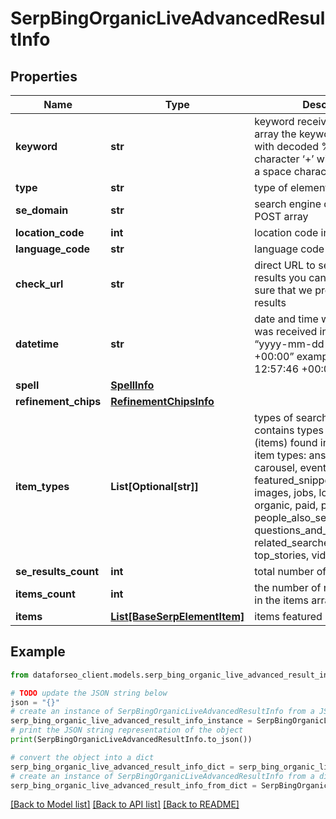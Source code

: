 # SerpBingOrganicLiveAdvancedResultInfo


## Properties

Name | Type | Description | Notes
------------ | ------------- | ------------- | -------------
**keyword** | **str** | keyword received in a POST array the keyword is returned with decoded %## (plus character ‘+’ will be decoded to a space character) | [optional] 
**type** | **str** | type of element | [optional] 
**se_domain** | **str** | search engine domain in a POST array | [optional] 
**location_code** | **int** | location code in a POST array | [optional] 
**language_code** | **str** | language code in a POST array | [optional] 
**check_url** | **str** | direct URL to search engine results you can use it to make sure that we provided accurate results | [optional] 
**datetime** | **str** | date and time when the result was received in the UTC format: “yyyy-mm-dd hh-mm-ss +00:00” example: 2019-11-15 12:57:46 +00:00 | [optional] 
**spell** | [**SpellInfo**](SpellInfo.md) |  | [optional] 
**refinement_chips** | [**RefinementChipsInfo**](RefinementChipsInfo.md) |  | [optional] 
**item_types** | **List[Optional[str]]** | types of search results in SERP contains types of search results (items) found in SERP. possible item types: answer_box, carousel, events, featured_snippet, hotels_pack, images, jobs, local_pack, map, organic, paid, people_also_ask, people_also_search, questions_and_answers,recipes, related_searches, shopping, top_stories, video | [optional] 
**se_results_count** | **int** | total number of results in SERP | [optional] 
**items_count** | **int** | the number of results returned in the items array | [optional] 
**items** | [**List[BaseSerpElementItem]**](BaseSerpElementItem.md) | items featured in the faq_box | [optional] 

## Example

```python
from dataforseo_client.models.serp_bing_organic_live_advanced_result_info import SerpBingOrganicLiveAdvancedResultInfo

# TODO update the JSON string below
json = "{}"
# create an instance of SerpBingOrganicLiveAdvancedResultInfo from a JSON string
serp_bing_organic_live_advanced_result_info_instance = SerpBingOrganicLiveAdvancedResultInfo.from_json(json)
# print the JSON string representation of the object
print(SerpBingOrganicLiveAdvancedResultInfo.to_json())

# convert the object into a dict
serp_bing_organic_live_advanced_result_info_dict = serp_bing_organic_live_advanced_result_info_instance.to_dict()
# create an instance of SerpBingOrganicLiveAdvancedResultInfo from a dict
serp_bing_organic_live_advanced_result_info_from_dict = SerpBingOrganicLiveAdvancedResultInfo.from_dict(serp_bing_organic_live_advanced_result_info_dict)
```
[[Back to Model list]](../README.md#documentation-for-models) [[Back to API list]](../README.md#documentation-for-api-endpoints) [[Back to README]](../README.md)


